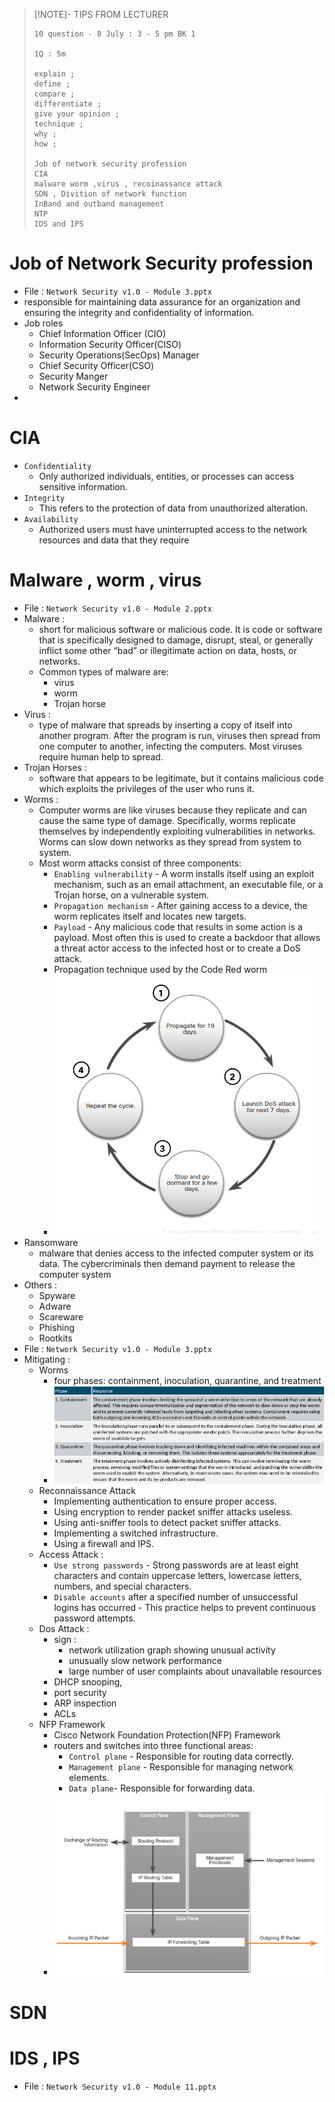 > [!NOTE]- TIPS FROM LECTURER
> ```
> 10 question - 8 July : 3 - 5 pm BK 1
> 
> 1Q : 5m
> 
> explain ;
> define ;
> compare ; 
> differentiate ; 
> give your opinion ;
> technique ;
> why ;
> how ;
> 
> Job of network security profession 
> CIA
> malware worm ,virus , recoinassance attack 
> SDN , Divition of network function
> InBand and outband management
> NTP 
> IDS and IPS
> ```

# Job of Network Security profession
- File : `Network Security v1.0 - Module 3.pptx`
- responsible for maintaining data assurance for an organization and ensuring the integrity and confidentiality of information.
- Job roles 
	- Chief Information Officer (CIO)
	- Information Security Officer(CISO)
	- Security Operations(SecOps) Manager
	- Chief Security Officer(CSO)
	- Security Manger 
	- Network Security Engineer
- 
# CIA
- `Confidentiality` 
	- Only authorized individuals, entities, or processes can access sensitive information.
- `Integrity` 
	- This refers to the protection of data from unauthorized alteration.
- `Availability` 
	- Authorized users must have uninterrupted access to the network resources and data that they require

# Malware , worm , virus
- File :  `Network Security v1.0 - Module 2.pptx`
- Malware : 
	- short for malicious software or malicious code. It is code or software that is specifically designed to damage, disrupt, steal, or generally inflict some other “bad” or illegitimate action on data, hosts, or networks.
	- Common types of malware are:
		- virus
		- worm
		- Trojan horse
 - Virus : 
	 - type of malware that spreads by inserting a copy of itself into another program. After the program is run, viruses then spread from one computer to another, infecting the computers. Most viruses require human help to spread.
- Trojan Horses :
	- software that appears to be legitimate, but it contains malicious code which exploits the privileges of the user who runs it.
- Worms : 
	-  Computer worms are like viruses because they replicate and can cause the same type of damage. Specifically, worms replicate themselves by independently exploiting vulnerabilities in networks. Worms can slow down networks as they spread from system to system.
	- Most worm attacks consist of three components:
		- `Enabling vulnerability` - A worm installs itself using an exploit mechanism, such as an email attachment, an executable file, or a Trojan horse, on a vulnerable system.
		- `Propagation mechanism` - After gaining access to a device, the worm replicates itself and locates new targets.
		- `Payload` - Any malicious code that results in some action is a payload. Most often this is used to create a backdoor that allows a threat actor access to the infected host or to create a DoS attack.
		- Propagation technique used by the Code Red worm
		- ![](../images/Screenshot%20from%202025-07-01%2001-17-13.png)
- Ransomware
	- malware that denies access to the infected computer system or its data. The cybercriminals then demand payment to release the computer system
- Others : 
	- Spyware
	- Adware
	- Scareware
	- Phishing
	- Rootkits
- File : `Network Security v1.0 - Module 3.pptx`
- Mitigating :
	- Worms
		- four phases: containment, inoculation, quarantine, and treatment
		- ![](../images/Screenshot%20from%202025-07-02%2001-07-12.png)
	- Reconnaissance Attack
		- Implementing authentication to ensure proper access.
	    - Using encryption to render packet sniffer attacks useless.
	    - Using anti-sniffer tools to detect packet sniffer attacks.
	    - Implementing a switched infrastructure.
	    - Using a firewall and IPS.
	- Access Attack : 
		- `Use strong passwords` - Strong passwords are at least eight characters and contain uppercase letters, lowercase letters, numbers, and special characters.
		- `Disable accounts` after a specified number of unsuccessful logins has occurred - This practice helps to prevent continuous password attempts.
	- Dos Attack :
		- sign : 
			- network utilization graph showing unusual activity
			- unusually slow network performance
			- large number of user complaints about unavailable resources
		- DHCP snooping,
		- port security
		- ARP inspection
		- ACLs
	- NFP Framework
		- Cisco Network Foundation Protection(NFP) Framework
		- routers and switches into three functional areas:
			- `Control plane` - Responsible for routing data correctly.
			- `Management plane` - Responsible for managing network elements.
			- `Data plane`- Responsible for forwarding data.
		- ![](../images/Screenshot%20from%202025-07-02%2001-17-02.png)
# SDN

# IDS , IPS
- File : `Network Security v1.0 - Module 11.pptx`